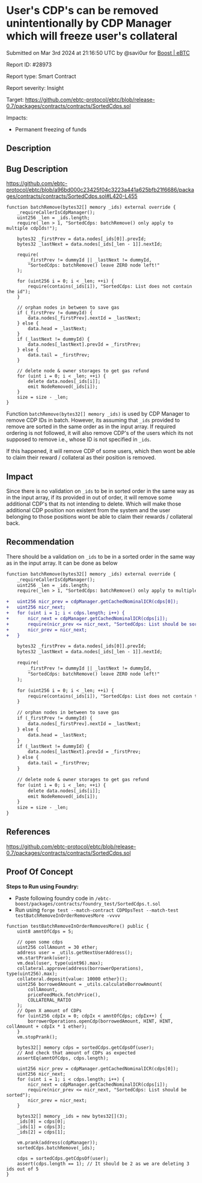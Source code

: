 
# User's CDP's can be removed unintentionally by CDP Manager which will freeze user's collateral

Submitted on Mar 3rd 2024 at 21:16:50 UTC by @savi0ur for [Boost | eBTC](https://immunefi.com/bounty/ebtc-boost/)

Report ID: #28973

Report type: Smart Contract

Report severity: Insight

Target: https://github.com/ebtc-protocol/ebtc/blob/release-0.7/packages/contracts/contracts/SortedCdps.sol

Impacts:
- Permanent freezing of funds

## Description
## Bug Description

https://github.com/ebtc-protocol/ebtc/blob/a96bd000c23425f04c3223a441a625bfb21f6686/packages/contracts/contracts/SortedCdps.sol#L420-L455
```solidity
function batchRemove(bytes32[] memory _ids) external override {
	_requireCallerIsCdpManager();
	uint256 _len = _ids.length;
	require(_len > 1, "SortedCdps: batchRemove() only apply to multiple cdpIds!");

	bytes32 _firstPrev = data.nodes[_ids[0]].prevId;
	bytes32 _lastNext = data.nodes[_ids[_len - 1]].nextId;

	require(
		_firstPrev != dummyId || _lastNext != dummyId,
		"SortedCdps: batchRemove() leave ZERO node left!"
	);

	for (uint256 i = 0; i < _len; ++i) {
		require(contains(_ids[i]), "SortedCdps: List does not contain the id");
	}

	// orphan nodes in between to save gas
	if (_firstPrev != dummyId) {
		data.nodes[_firstPrev].nextId = _lastNext;
	} else {
		data.head = _lastNext;
	}
	if (_lastNext != dummyId) {
		data.nodes[_lastNext].prevId = _firstPrev;
	} else {
		data.tail = _firstPrev;
	}

	// delete node & owner storages to get gas refund
	for (uint i = 0; i < _len; ++i) {
		delete data.nodes[_ids[i]];
		emit NodeRemoved(_ids[i]);
	}
	size = size - _len;
}
```

 Function `batchRemove(bytes32[] memory _ids)` is used by CDP Manager to remove CDP IDs in batch. However, its assuming that `_ids` provided to remove are sorted in the same order as in the input array. If required ordering is not followed, it will also remove CDP's of the users which its not supposed to remove i.e., whose ID is not specified in `_ids`.

If this happened, it will remove CDP of some users, which then wont be able to claim their reward / collateral as their position is removed.
## Impact

Since there is no validation on `_ids` to be in sorted order in the same way as in the input array, if its provided in out of order, it will remove some additional CDP's that its not intending to delete. Which will make those additional CDP position non existent from the system and the user belonging to those positions wont be able to claim their rewards / collateral back.

## Recommendation

There should be a validation on `_ids` to be in a sorted order in the same way as in the input array. It can be done as below

```diff
function batchRemove(bytes32[] memory _ids) external override {
    _requireCallerIsCdpManager();
    uint256 _len = _ids.length;
    require(_len > 1, "SortedCdps: batchRemove() only apply to multiple cdpIds!");

+   uint256 nicr_prev = cdpManager.getCachedNominalICR(cdps[0]);
+   uint256 nicr_next;
+   for (uint i = 1; i < cdps.length; i++) {
+       nicr_next = cdpManager.getCachedNominalICR(cdps[i]);
+       require(nicr_prev <= nicr_next, "SortedCdps: List should be sorted");
+       nicr_prev = nicr_next;
+   }

    bytes32 _firstPrev = data.nodes[_ids[0]].prevId;
    bytes32 _lastNext = data.nodes[_ids[_len - 1]].nextId;

    require(
        _firstPrev != dummyId || _lastNext != dummyId,
        "SortedCdps: batchRemove() leave ZERO node left!"
    );

    for (uint256 i = 0; i < _len; ++i) {
        require(contains(_ids[i]), "SortedCdps: List does not contain the id");
    }

    // orphan nodes in between to save gas
    if (_firstPrev != dummyId) {
        data.nodes[_firstPrev].nextId = _lastNext;
    } else {
        data.head = _lastNext;
    }
    if (_lastNext != dummyId) {
        data.nodes[_lastNext].prevId = _firstPrev;
    } else {
        data.tail = _firstPrev;
    }

    // delete node & owner storages to get gas refund
    for (uint i = 0; i < _len; ++i) {
        delete data.nodes[_ids[i]];
        emit NodeRemoved(_ids[i]);
    }
    size = size - _len;
}
```

## References

https://github.com/ebtc-protocol/ebtc/blob/release-0.7/packages/contracts/contracts/SortedCdps.sol



## Proof Of Concept

**Steps to Run using Foundry:**
- Paste following foundry code in `/ebtc-boost/packages/contracts/foundry_test/SortedCdps.t.sol`
- Run using `forge test --match-contract CDPOpsTest --match-test testBatchRemoveInOrderRemovesMore -vvvv`

```solidity
function testBatchRemoveInOrderRemovesMore() public {
    uint8 amntOfCdps = 5;

    // open some cdps
    uint256 collAmount = 30 ether;
    address user = _utils.getNextUserAddress();
    vm.startPrank(user);
    vm.deal(user, type(uint96).max);
    collateral.approve(address(borrowerOperations), type(uint256).max);
    collateral.deposit{value: 10000 ether}();
    uint256 borrowedAmount = _utils.calculateBorrowAmount(
        collAmount,
        priceFeedMock.fetchPrice(),
        COLLATERAL_RATIO
    );
    // Open X amount of CDPs
    for (uint256 cdpIx = 0; cdpIx < amntOfCdps; cdpIx++) {
        borrowerOperations.openCdp(borrowedAmount, HINT, HINT, collAmount + cdpIx * 1 ether);
    }
    vm.stopPrank();

    bytes32[] memory cdps = sortedCdps.getCdpsOf(user);
    // And check that amount of CDPs as expected
    assertEq(amntOfCdps, cdps.length);
    
    uint256 nicr_prev = cdpManager.getCachedNominalICR(cdps[0]);
    uint256 nicr_next;
    for (uint i = 1; i < cdps.length; i++) {
        nicr_next = cdpManager.getCachedNominalICR(cdps[i]);
        require(nicr_prev <= nicr_next, "SortedCdps: List should be sorted");
        nicr_prev = nicr_next;
    }

    bytes32[] memory _ids = new bytes32[](3);
    _ids[0] = cdps[0];
    _ids[1] = cdps[3];
    _ids[2] = cdps[1];

    vm.prank(address(cdpManager));
    sortedCdps.batchRemove(_ids);

    cdps = sortedCdps.getCdpsOf(user);
    assert(cdps.length == 1); // It should be 2 as we are deleting 3 ids out of 5
}
```
